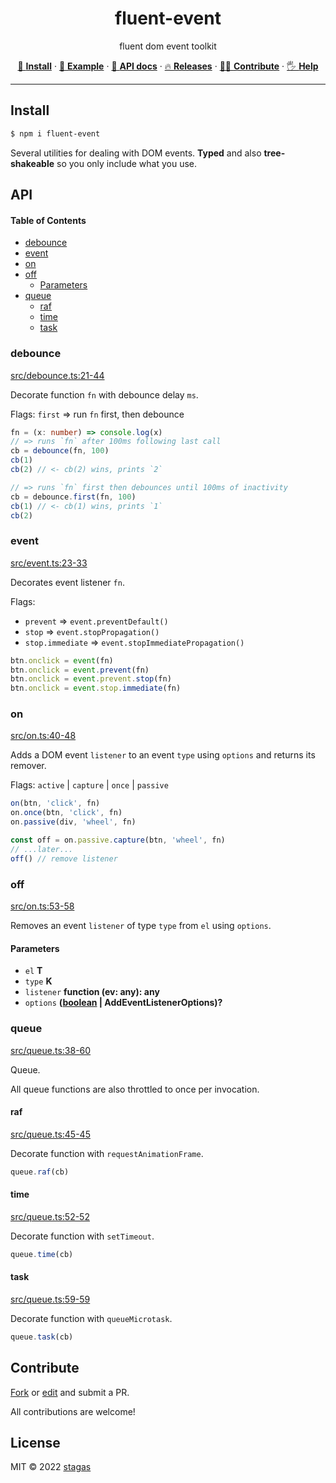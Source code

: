 <h1 align="center">fluent-event</h1>

<p align="center">
fluent dom event toolkit
</p>

<p align="center">
   <a href="#install">        🔧 <strong>Install</strong></a>
 · <a href="#example">        🧩 <strong>Example</strong></a>
 · <a href="#api">            📜 <strong>API docs</strong></a>
 · <a href="https://github.com/stagas/fluent-event/releases"> 🔥 <strong>Releases</strong></a>
 · <a href="#contribute">     💪🏼 <strong>Contribute</strong></a>
 · <a href="https://github.com/stagas/fluent-event/issues">   🖐️ <strong>Help</strong></a>
</p>

***

## Install

```sh
$ npm i fluent-event
```

Several utilities for dealing with DOM events.
**Typed** and also **tree-shakeable** so you only include what you use.

## API

<!-- Generated by documentation.js. Update this documentation by updating the source code. -->

#### Table of Contents

*   [debounce](#debounce)
*   [event](#event)
*   [on](#on)
*   [off](#off)
    *   [Parameters](#parameters)
*   [queue](#queue)
    *   [raf](#raf)
    *   [time](#time)
    *   [task](#task)

### debounce

[src/debounce.ts:21-44](https://github.com/stagas/fluent-event/blob/b381a3c6ece1752b8fd6589cb0a1b566b1055169/src/debounce.ts#L21-L44 "Source code on GitHub")

Decorate function `fn` with debounce delay `ms`.

Flags: `first` => run `fn` first, then debounce

```ts
fn = (x: number) => console.log(x)
// => runs `fn` after 100ms following last call
cb = debounce(fn, 100)
cb(1)
cb(2) // <- cb(2) wins, prints `2`

// => runs `fn` first then debounces until 100ms of inactivity
cb = debounce.first(fn, 100)
cb(1) // <- cb(1) wins, prints `1`
cb(2)
```

### event

[src/event.ts:23-33](https://github.com/stagas/fluent-event/blob/b381a3c6ece1752b8fd6589cb0a1b566b1055169/src/event.ts#L23-L33 "Source code on GitHub")

Decorates event listener `fn`.

Flags:

*   `prevent` => `event.preventDefault()`
*   `stop` => `event.stopPropagation()`
*   `stop.immediate` => `event.stopImmediatePropagation()`

```ts
btn.onclick = event(fn)
btn.onclick = event.prevent(fn)
btn.onclick = event.prevent.stop(fn)
btn.onclick = event.stop.immediate(fn)
```

### on

[src/on.ts:40-48](https://github.com/stagas/fluent-event/blob/b381a3c6ece1752b8fd6589cb0a1b566b1055169/src/on.ts#L40-L48 "Source code on GitHub")

Adds a DOM event `listener` to an event `type` using `options` and returns its remover.

Flags: `active` | `capture` | `once` | `passive`

```ts
on(btn, 'click', fn)
on.once(btn, 'click', fn)
on.passive(div, 'wheel', fn)

const off = on.passive.capture(btn, 'wheel', fn)
// ...later...
off() // remove listener
```

### off

[src/on.ts:53-58](https://github.com/stagas/fluent-event/blob/b381a3c6ece1752b8fd6589cb0a1b566b1055169/src/on.ts#L53-L58 "Source code on GitHub")

Removes an event `listener` of type `type` from `el` using `options`.

#### Parameters

*   `el` **T**&#x20;
*   `type` **K**&#x20;
*   `listener` **function (ev: any): any**&#x20;
*   `options` **([boolean](https://developer.mozilla.org/docs/Web/JavaScript/Reference/Global_Objects/Boolean) | AddEventListenerOptions)?**&#x20;

### queue

[src/queue.ts:38-60](https://github.com/stagas/fluent-event/blob/b381a3c6ece1752b8fd6589cb0a1b566b1055169/src/queue.ts#L38-L60 "Source code on GitHub")

Queue.

All queue functions are also throttled to once per invocation.

#### raf

[src/queue.ts:45-45](https://github.com/stagas/fluent-event/blob/b381a3c6ece1752b8fd6589cb0a1b566b1055169/src/queue.ts#L45-L45 "Source code on GitHub")

Decorate function with `requestAnimationFrame`.

```ts
queue.raf(cb)
```

#### time

[src/queue.ts:52-52](https://github.com/stagas/fluent-event/blob/b381a3c6ece1752b8fd6589cb0a1b566b1055169/src/queue.ts#L52-L52 "Source code on GitHub")

Decorate function with `setTimeout`.

```ts
queue.time(cb)
```

#### task

[src/queue.ts:59-59](https://github.com/stagas/fluent-event/blob/b381a3c6ece1752b8fd6589cb0a1b566b1055169/src/queue.ts#L59-L59 "Source code on GitHub")

Decorate function with `queueMicrotask`.

```ts
queue.task(cb)
```

## Contribute

[Fork](https://github.com/stagas/fluent-event/fork) or
[edit](https://github.dev/stagas/fluent-event) and submit a PR.

All contributions are welcome!

## License

MIT © 2022
[stagas](https://github.com/stagas)
